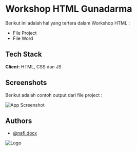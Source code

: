
# Workshop HTML Gunadarma

Berikut ini adalah hal yang tertera dalam Workshop HTML :
- File Project
- File Word 


## Tech Stack

**Client:** HTML, CSS dan JS


## Screenshots

Berikut adalah contoh output dari file project :

![App Screenshot](https://lh3.googleusercontent.com/drive-viewer/AEYmBYS2USNrbdsj_FHnmSFp6b2XdPI7gmrXpgBvU1Q9f-489PqaDpCBezMQXfOAa52I1V_Zt0v1Z81HtxvQyNq37Huz-N_Nxg=s1600)


## Authors

- [@nafl.docx](https://www.instagram.com/nafl.docx/)


![Logo](https://img.okezone.com/content/2021/09/15/1/2471663/40-tahun-universitas-gunadarma-berdiri-dan-sederet-prestasi-yang-menyertai-VWwKRlBLGR.jpg)

